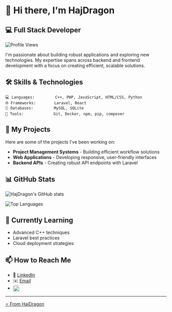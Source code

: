 # 👋 Hi there, I'm HajDragon

## 💻 Full Stack Developer

![Profile Views](https://komarev.com/ghpvc/?username=hajdragon&color=blueviolet)

I'm passionate about building robust applications and exploring new technologies. My expertise spans across backend and frontend development with a focus on creating efficient, scalable solutions.

## 🛠️ Skills & Technologies

```
💻 Languages:         C++, PHP, JavaScript, HTML/CSS, Python
🌐 Frameworks:        Laravel, React
🗄️ Databases:         MySQL, SQLite
🔧 Tools:             Git, Docker, npm, pip, composer
```

## 🚀 My Projects

Here are some of the projects I've been working on:

- **Project Management Systems** - Building efficient workflow solutions
- **Web Applications** - Developing responsive, user-friendly interfaces
- **Backend APIs** - Creating robust API endpoints with Laravel

## 📊 GitHub Stats

![HajDragon's GitHub stats](https://github-readme-stats.vercel.app/api?username=hajdragon&show_icons=true&theme=radical)

![Top Languages](https://github-readme-stats.vercel.app/api/top-langs/?username=hajdragon&layout=compact&theme=radical)

## 🌱 Currently Learning

- Advanced C++ techniques
- Laravel best practices
- Cloud deployment strategies

## 📫 How to Reach Me

- 💼 [LinkedIn](https://www.linkedin.com/in/arshia-azadian-842a87317/)
- ✉️ [Email](PS267584@edu.summacollege.nl)
- <img src="https://img.icons8.com/?size=100&id=63306&format=png&color=000000" width="20" height="20" alt="Telegram Icon" style="vertical-align: middle;"> <a href="https://t.me/HajDragon">

---

⭐️ From [HajDragon](https://github.com/HajDragon)
